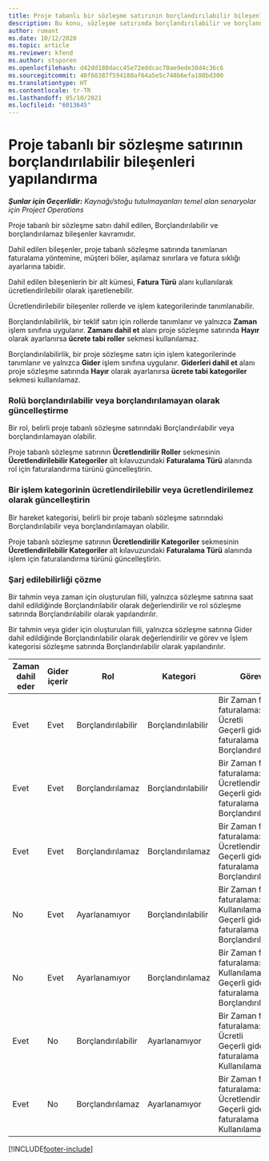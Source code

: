 ```yaml
---
title: Proje tabanlı bir sözleşme satırının borçlandırılabilir bileşenleri yapılandırma
description: Bu konu, sözleşme satırında borçlandırılabilir ve borçlandırılamayan bileşenler ayarlanması hakkında bilgiler sağlar.
author: rumant
ms.date: 10/12/2020
ms.topic: article
ms.reviewer: kfend
ms.author: stsporen
ms.openlocfilehash: d42dd180dacc45e72eddcac70ae9ede38d4c36c6
ms.sourcegitcommit: 40f68387f594180af64a5e5c748b6efa188bd300
ms.translationtype: HT
ms.contentlocale: tr-TR
ms.lasthandoff: 05/10/2021
ms.locfileid: "6013645"
---
```

# <a name="configure-chargeable-components-of-a-project-contract-line"></a>Proje tabanlı bir sözleşme satırının borçlandırılabilir bileşenleri yapılandırma

_**Şunlar için Geçerlidir:** Kaynağı/stoğu tutulmayanları temel alan senaryolar için Project Operations_

Proje tabanlı bir sözleşme satırı dahil edilen, Borçlandırılabilir ve borçlandırılamaz bileşenler kavramıdır.

Dahil edilen bileşenler, proje tabanlı sözleşme satırında tanımlanan faturalama yöntemine, müşteri böler, aşılamaz sınırlara ve fatura sıklığı ayarlarına tabidir.

Dahil edilen bileşenlerin bir alt kümesi, **Fatura Türü** alanı kullanılarak ücretlendirilebilir olarak işaretlenebilir.

Ücretlendirilebilir bileşenler rollerde ve işlem kategorilerinde tanımlanabilir.

Borçlandırılabilirlik, bir teklif satırı için rollerde tanımlanır ve yalnızca **Zaman** işlem sınıfına uygulanır. **Zamanı dahil et** alanı proje sözleşme satırında **Hayır** olarak ayarlanırsa **ücrete tabi roller** sekmesi kullanılamaz.

Borçlandırılabilirlik, bir proje sözleşme satırı için işlem kategorilerinde tanımlanır ve yalnızca **Gider** işlem sınıfına uygulanır. **Giderleri dahil et** alanı proje sözleşme satırında **Hayır** olarak ayarlanırsa **ücrete tabi kategoriler** sekmesi kullanılamaz.

### <a name="update-a-role-to-be-chargeable-or-non-chargeable"></a>Rolü borçlandırılabilir veya borçlandırılamayan olarak güncelleştirme

Bir rol, belirli proje tabanlı sözleşme satırındaki Borçlandırılabilir veya borçlandırılamayan olabilir.

Proje tabanlı sözleşme satırının **Ücretlendirilir Roller** sekmesinin **Ücretlendirilebilir Kategoriler** alt kılavuzundaki **Faturalama Türü** alanında rol için faturalandırma türünü güncelleştirin.

### <a name="update-a-transaction-category-to-be-chargeable-or-non-chargeable"></a>Bir işlem kategorinin ücretlendirilebilir veya ücretlendirilemez olarak güncelleştirin

Bir hareket kategorisi, belirli bir proje tabanlı sözleşme satırındaki Borçlandırılabilir veya borçlandırılamayan olabilir.

Proje tabanlı sözleşme satırının **Ücretlendirilir Kategoriler** sekmesinin **Ücretlendirilebilir Kategoriler** alt kılavuzundaki **Faturalama Türü** alanında işlem için faturalandırma türünü güncelleştirin.

### <a name="resolve-chargeability"></a>Şarj edilebilirliği çözme

Bir tahmin veya zaman için oluşturulan fiili, yalnızca sözleşme satırına saat dahil edildiğinde Borçlandırılabilir olarak değerlendirilir ve rol sözleşme satırında Borçlandırılabilir olarak yapılandırılır.

Bir tahmin veya gider için oluşturulan fiili, yalnızca sözleşme satırına Gider dahil edildiğinde Borçlandırılabilir olarak değerlendirilir ve görev ve İşlem kategorisi sözleşme satırında Borçlandırılabilir olarak yapılandırılır.

| Zaman dahil eder | Gider içerir | Rol | Kategori | Görev |
| --- | --- | --- | --- | --- |
| Evet | Evet | Borçlandırılabilir | Borçlandırılabilir | Bir Zaman fiili faturalama: Ücretli </br>Geçerli gider faturalama türü: Borçlandırılabilir |
| Evet | Evet | Borçlandırılamaz | Borçlandırılabilir | Bir Zaman fiili faturalama: Ücretlendirilemez </br>Geçerli gider faturalama türü: Borçlandırılabilir |
| Evet | Evet | Borçlandırılamaz | Borçlandırılamaz | Bir Zaman fiili faturalama: Ücretlendirilemez </br>Geçerli gider faturalama türü: Borçlandırılamaz |
| No | Evet | Ayarlanamıyor | Borçlandırılabilir | Bir Zaman fiili faturalama: Kullanılamaz </br>Geçerli gider faturalama türü: Borçlandırılabilir |
| No | Evet | Ayarlanamıyor | Borçlandırılamaz | Bir Zaman fiili faturalama: Kullanılamaz </br>Geçerli gider faturalama türü: Borçlandırılamaz |
| Evet | No | Borçlandırılabilir | Ayarlanamıyor | Bir Zaman fiili faturalama: Ücretli </br>Geçerli gider faturalama türü: Kullanılamaz |
| Evet | No | Borçlandırılamaz | Ayarlanamıyor | Bir Zaman fiili faturalama: Ücretlendirilemez </br> Geçerli gider faturalama türü: Kullanılamaz |


[!INCLUDE[footer-include](../includes/footer-banner.md)]
